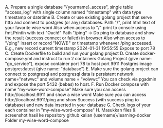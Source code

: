 A. Prepare a single database "{yourname}_access", single table "access_log" with single column named "timestamp" with data type timestamp or datetime
B. Create or use existing golang project that serve http and connect to postgres (or any) databases.
Path "/", print html text of your favorite wise word
Also when access to "/" print to console using fmt.Println with text "Ouch!"
Path "/ping" -> Do ping to database and show the result (success connect or failed) in browser
Also when access to "/ping" Insert or record "NOW()" or timestamp whenever /ping accessed. E.g., new record current timestamp 2024-01-31 19:55:55
Expose to port 78
C. Create Dockerfile to build and run your golang project
D. Create docker-compose.yml and instruct to run 2 containers
Golang Project (give name: "go_service"), expose container port 78 to host port 9911 Postgres image postgres:latest (give name: "database")
E. Make sure the golang project can connect to postgresql and postgresql data is persistent
network name="netwwc" and volume name = "volwwc”
You can check via pgadmin and expose the port 5432 (bebas) to host.
F. Run Docker compose with name "my-wise-word-compose" Make sure you can access http://localhost:9911 and show a wise word
Make sure you can access http://localhost:9911/ping and show Success (with success ping to database) and new data inserted in your database
G. Check logs of your each container in "my-wise-word-compose" H. Masukkan files & screenshot hasil ke repository github kalian {username}/learning-docker Folder my-wise-word-compose
